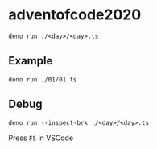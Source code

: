 # adventofcode2020

```deno run ./<day>/<day>.ts```

## Example

```deno run ./01/01.ts```

## Debug

```deno run --inspect-brk ./<day>/<day>.ts```

Press `F5` in VSCode
